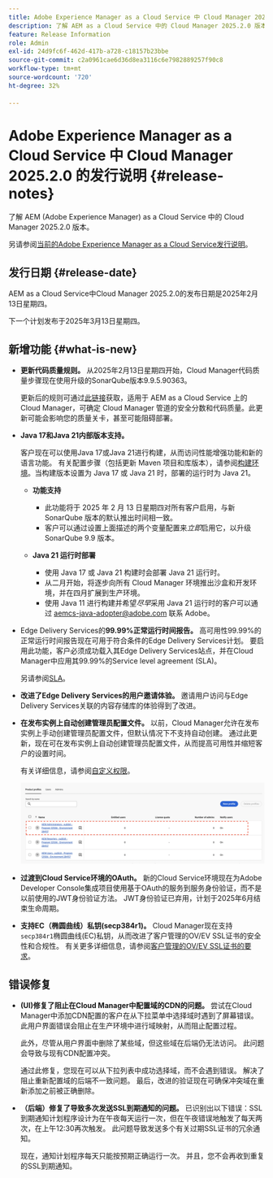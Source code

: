 ```yaml
---
title: Adobe Experience Manager as a Cloud Service 中 Cloud Manager 2025.2.0 的发行说明
description: 了解 AEM as a Cloud Service 中的 Cloud Manager 2025.2.0 版本。
feature: Release Information
role: Admin
exl-id: 24d9fc6f-462d-417b-a728-c18157b23bbe
source-git-commit: c2a0961cae6d36d8ea3116c6e7982889257f90c8
workflow-type: tm+mt
source-wordcount: '720'
ht-degree: 32%

---
```


# Adobe Experience Manager as a Cloud Service 中 Cloud Manager 2025.2.0 的发行说明 {#release-notes}

<!-- https://wiki.corp.adobe.com/pages/viewpage.action?pageId=3389843928 -->

了解 AEM (Adobe Experience Manager) as a Cloud Service 中的 Cloud Manager 2025.2.0 版本。


另请参阅[当前的Adobe Experience Manager as a Cloud Service发行说明](/help/release-notes/release-notes-cloud/release-notes-current.md)。

## 发行日期 {#release-date}

AEM as a Cloud Service中Cloud Manager 2025.2.0的发布日期是2025年2月13日星期四。

下一个计划发布于2025年3月13日星期四。

## 新增功能 {#what-is-new}

* **更新代码质量规则。**
从2025年2月13日星期四开始，Cloud Manager代码质量步骤现在使用升级的SonarQube版本9.9.5.90363。

  更新后的规则可通过[此链接](/help/implementing/cloud-manager/code-quality-testing.md#understanding-code-quality-rules)获取，适用于 AEM as a Cloud Service 上的 Cloud Manager，可确定 Cloud Manager 管道的安全分数和代码质量。此更新可能会影响您的质量关卡，甚至可能阻碍部署。

* **Java 17和Java 21内部版本支持。**

  客户现在可以使用Java 17或Java 21进行构建，从而访问性能增强功能和新的语言功能。 有关配置步骤（包括更新 Maven 项目和库版本），请参阅[构建环境](/help/implementing/cloud-manager/getting-access-to-aem-in-cloud/build-environment-details.md)。当构建版本设置为 Java 17 或 Java 21 时，部署的运行时为 Java 21。

   * **功能支持**
      * 此功能将于 2025 年 2 月 13 日星期四对所有客户启用，与新 SonarQube 版本的默认推出时间相一致。
      * 客户可以通过设置上面描述的两个变量配置来&#x200B;*立即*&#x200B;启用它，以升级 SonarQube 9.9 版本。

   * **Java 21 运行时部署**
      * 使用 Java 17 或 Java 21 构建时会部署 Java 21 运行时。
      * 从二月开始，将逐步向所有 Cloud Manager 环境推出沙盒和开发环境，并在四月扩展到生产环境。
      * 使用 Java 11 进行构建并希望&#x200B;*尽早*&#x200B;采用 Java 21 运行时的客户可以通过 [aemcs-java-adopter@adobe.com](mailto:aemcs-java-adopter@adobe.com) 联系 Adobe。

* Edge Delivery Services的&#x200B;**99.99%正常运行时间报告。**
高可用性99.99%的正常运行时间报告现在可用于符合条件的Edge Delivery Services计划。 要启用此功能，客户必须成功载入其Edge Delivery Services站点，并在Cloud Manager中应用其99.99%的Service level agreement (SLA)。

  另请参阅[SLA](/help/implementing/cloud-manager/getting-access-to-aem-in-cloud/creating-production-programs.md#sla)。

* **改进了Edge Delivery Services的用户邀请体验。**
邀请用户访问与Edge Delivery Services关联的内容存储库的体验得到了改进。<!-- CMGR-65331 -->

* **在发布实例上自动创建管理员配置文件。**
以前，Cloud Manager允许在发布实例上手动创建管理员配置文件，但默认情况下不支持自动创建。 通过此更新，现在可在发布实例上自动创建管理员配置文件，从而提高可用性并缩短客户的设置时间。

  有关详细信息，请参阅[自定义权限](/help/implementing/cloud-manager/custom-permissions.md)。

  ![管道活动筛选](/help/implementing/cloud-manager/release-notes/assets/product-profiles.png)

* **过渡到Cloud Service环境的OAuth。**
新的Cloud Service环境现在为Adobe Developer Console集成项目使用基于OAuth的服务到服务身份验证，而不是以前使用的JWT身份验证方法。 JWT身份验证已弃用，计划于2025年6月结束生命周期。

* **支持EC（椭圆曲线）私钥(secp384r1)。**
Cloud Manager现在支持`secp384r1`椭圆曲线(EC)私钥，从而改进了客户管理的OV/EV SSL证书的安全性和合规性。
有关更多详细信息，请参阅[客户管理的OV/EV SSL证书的要求](/help/implementing/cloud-manager/managing-ssl-certifications/introduction-to-ssl-certificates.md)。<!-- CMGR-63636 -->

<!--
## Early adoption program {#early-adoption}

Be a part of Cloud Manager's early adoption program and have a chance to test upcoming features. -->


## 错误修复

* **(UI)修复了阻止在Cloud Manager中配置域的CDN的问题。**
尝试在Cloud Manager中添加CDN配置的客户在从下拉菜单中选择域时遇到了屏幕错误。 此用户界面错误会阻止在生产环境中进行域映射，从而阻止配置过程。

  此外，尽管从用户界面中删除了某些域，但这些域在后端仍无法访问。 此问题会导致与现有CDN配置冲突。

  通过此修复，您现在可以从下拉列表中成功选择域，而不会遇到错误。 解决了阻止重新配置域的后端不一致问题。 最后，改进的验证现在可确保冲突域在重新添加之前被正确删除。<!-- CMGR-64888 -->
* **（后端）修复了导致多次发送SSL到期通知的问题。**
已识别出以下错误：SSL到期通知计划程序设计为在午夜每天运行一次，但在午夜错误地触发了每天两次，在上午12:30再次触发。 此问题导致发送多个有关过期SSL证书的冗余通知。

  现在，通知计划程序每天只能按预期正确运行一次。 并且，您不会再收到重复的SSL到期通知。<!-- CMGR-64748 -->




<!-- ## Known issues {#known-issues} -->
